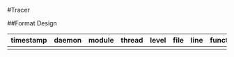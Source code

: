 #Tracer

##Format Design

| timestamp | daemon | module | thread | level | file | line | function | apnetwork | ap | sta | ssid | custom_string |
|-----------|--------|--------|--------|-------|------|------|----------|-----------|----|-----|------|---------------|
|           |        |        |        |       |      |      |          |           |    |     |      |               |